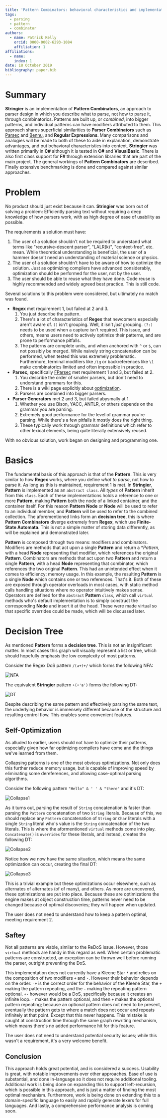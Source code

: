 ```yaml
---
title: 'Pattern Combinators: behavioral characteristics and implementation'
tags:
  - parsing
  - pattern
  - combinator
authors:
  - name: Patrick Kelly
    orcid: 0000-0002-6293-1084
    affiliation: 1
affiliations:
  - name: 
    index: 1
date: 18 October 2019
bibliography: paper.bib
---
```


# Summary

**Stringier** is an implementation of **Pattern Combinators**, an approach to parser design in which you describe what to parse, not how to parse it, through combinatorics. Patterns are built up, or *combined*, into bigger patterns, and individual patterns can have modifiers attributed to them. This approach shares superficial similarities to **Parser Combinators** such as [Parsec](https://wiki.haskell.org/Parsec) and [Bennu](http://bennu-js.com/), and **Regular Expressions**. Many comparisons and analogies will be made to both of these to aide in explanation, demonstrate advantages, and put behavioral characteristics into context. **Stringier** was written primarily in **C#** although it is tested in **C#** and **VisualBasic**. There is also first class support for **F#** through extension libraries that are part of the main project. The general workings of **Pattern Combinators** are described. Finally extensive benchmarking is done and compared against similar approaches.

# Problem

No product should just exist because it can. **Stringier** was born out of solving a problem: Efficiently parsing text without requiring a deep knowledge of how parsers work, with as high degree of ease of usability as possible.

The requirements a solution must have:
  1) The user of a solution shouldn't not be required to understand what terms like "recursive-descent parser", "LALR(k)", "context-free", etc. mean. While theoretical understanding is beneficial, the user of a hammer doesn't need an understanding of material science or physics.
  2) The user of a solution shouldn't have to be aware of how to optimize the solution. Just as optimizing compilers have advanced considerably, optimization should be performed for the user, not by the user.
  3) The user should be able to reuse what they have done. Code reuse is highly recommended and widely agreed best practice. This is still code.

Several solutions to this problem were considered, but ultimately no match was found.

 * **Regex** met requirement 1, but failed at 2 and 3.
   1) You just describe the pattern.
   2) There's a lot of characteristics of **Regex** that newcomers especially aren't aware of. `()` isn't grouping. Well, it isn't _just_ grouping. `(?:)` needs to be used when a capture isn't required. This issue, and others, means users need to actively optimize their patterns, and are prone to performance pitfalls.
   3) The patterns are complete units, and when anchored with `^` or `$`, can not possibly be merged. While naively string concatenation can be performed, when tested this was extremely problematic. Furthermore, terminal modifiers like `/ig` or backreferences like `\1` make combinatorics limited and often impossible in practice.
 * **Parsec**, specifically [FParsec](http://www.quanttec.com/fparsec/) met requirement 1 and 3, but failed at 2.
   1) You describe the order of smaller parsers, but don't need to understand grammars for this.
   2) There is a wiki page explicitly about [optimization](http://www.quanttec.com/fparsec/users-guide/performance-optimizations.html).
   3) Parsers are combined into bigger parsers.
 * **Parser Generators** met 2 and 3, but failed abysmally at 1.
   1) Whether you use Bison, YACC, ANTLR, or others depends on the grammar you are parsing.
   2) Extremely good performance for the level of grammar you're parsing. While there's a few pitfalls it mostly does the right thing.
   3) These typically work through grammar definitions which refer to other lexical elements, being quite literally extensively reused.
   
With no obvious solution, work began on designing and programming one.

# Basics

The fundamental basis of this approach is that of the **Pattern**. This is very similar to how **Regex** works, where you define _what to parse_, not how to parse it. As long as this is maintained, requirement 1 is met. In **Stringier**, **Pattern** is implemented as an `abstract class`. All *types* of **Pattern** inherit from this `class`. Each of these implementations holds a reference to one or more **Pattern**, making **Pattern** both the node of a linked container, and the container itself. For this reason **Pattern Node** or **Node** will be used to refer to an individual member, and **Pattern** will be used to refer to the combined collection. The aforementioned links form an **decision tree**, this is where **Pattern Combinators** diverge extremely from **Regex**, which use **Finite-State Automata**. This is not a simple matter of storing data differently, as will be explained and demonstrated later.

**Pattern** is composed through two means: modifiers and combinators. Modifiers are methods that act upon a single **Pattern** and return a **Pattern*, with a head **Node** representing that modifier, which references the original **Pattern**. Combinators are methods that act upon two **Pattern** and return a single **Pattern**, with a head **Node** representing that combinator, which references the two original **Pattern**. This had an unintended effect when it comes to efficiency: memory usage. In this example, the resulting **Pattern** is a single **Node** which contains one or two references. That's it. Both of these are exposed through operator overloads in most cases, with static method calls handling situations where no operator intuitively makes sense. Operators are defined for the `abstract` **Pattern** `class`, which call `virtual` methods who's default implementation is to simply construct the corresponding **Node** and insert it at the head. These were made virtual so that specific overrides could be made, which will be discussed later.

# Decision Tree

As mentioned **Pattern** forms a **decision tree**. This is not an insignificant matter. In most cases this graph will visually represent a list or tree, which should hopefully emphasis the low complexity of most patterns.

Consider the Regex DoS pattern `/(a+)+/` which forms the following NFA:

![NFA](NFA.png "Logo Title Text 2")

The equivalent **Stringier** pattern `+(+'a')` forms the following DT:

![DT](DT.png "Logo Title Text 2")

Despite describing the same pattern and effectively parsing the same text, the underlying behavior is immensely different because of the structure and resulting control flow. This enables some convenient features.

## Self-Optimization

As alluded to earlier, users should not have to optimize their patterns, especially given how far optimizing compilers have come and the things we've learned from them.

Collapsing patterns is one of the most obvious optimizations. Not only does this further reduce memory usage, but is capable of improving speed by eliminating some dereferences, and allowing case-optimal parsing algorithms.

Consider the following pattern `"Hello" & ' ' & "there"` and it's DT:

![Collapse1](Collapse1.png "Logo Title Text 2")

As it turns out, parsing the result of `String` concatenation is faster than parsing the `Pattern` concatenation of two `String` literals. Because of this, we should replace any `Pattern` concatenation of `String` or `Char` literals with a single `String` literal who's value is the `String` concatenation of the two literals. This is where the aformentioned `virtual` methods come into play. `Concatenate()` is `overrides` for these literals, and instead, creates the following DT:

![Collapse2](Collapse2.png "Logo Title Text 2")

Notice how we now have the same situation, which means the same optimization can occur, creating the final DT:

![Collapse3](Collapse3.png "Logo Title Text 2")

This is a trivial example but these optimizations occur elsewhere, such as alternates of alternates (of of many), and others. As more are uncovered, these optimizations are put into place. Because these are optimizations the engine makes at object construction time, patterns never need to be changed because of optimal discoveries; they will happen when updated.

The user does not need to understand how to keep a pattern optimal, meeting requirement 2.

## Saftey

Not all patterns are viable, similar to the ReDoS issue. However, those `virtual` methods are handy in this regard as well. When certain problematic patterns are constructed, an exception can be thrown well before running the parser, outright preventing the DoS.

This implementation does not currently have a Kleene Star `*` and relies on the composition of two modifiers `+` and `-`. However their behavior depends on the order. `-+` is the correct order for the behavior of the Kleene Star, the `+` making the pattern repeating, and the `-` making the repeating pattern optional. `+-` however would be a DoS, specifically because it creates an infinite loop. `-` makes the pattern optional, and then `+` makes the optional pattern repeating; because an optional pattern does not need to be present, eventually the pattern gets to where a match does not occur and repeats infinitely at that point. Except that this never happens. This mistake is caught at construction time through the same graph rewriting mechanism, which means there's no added performance hit for this feature.

The user does not need to understand potential security issues; while this wasn't a requirement, it's a very welcome benefit.

## Conclusion

This approach holds great potential, and is considered a success. Usability is great, with notable improvements over other approaches. Ease of use is substantial, and done in-language so it does not require additional tooling. Additional work is being done on expanding this to support left-recursion, which is possible in this approach, and is just a matter of finding the most optimal mechanism. Furthermore, work is being done on extending this to a domain-specific language to easily and rapidly generate lexers for full languages. And lastly, a comprehensive performance analysis is coming soon.
